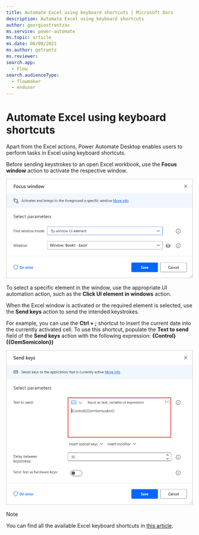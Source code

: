```yaml
---
title: Automate Excel using keyboard shortcuts | Microsoft Docs
description: Automate Excel using keyboard shortcuts
author: georgiostrantzas
ms.service: power-automate
ms.topic: article
ms.date: 06/09/2021
ms.author: getrantz
ms.reviewer:
search.app: 
  - Flow
search.audienceType: 
  - flowmaker
  - enduser
---
```


# Automate Excel using keyboard shortcuts

Apart from the Excel actions, Power Automate Desktop enables users to perform tasks in Excel using keyboard shortcuts.

Before sending keystrokes to an open Excel workbook, use the **Focus window** action to activate the respective window. 

![The Focus window action.](media/automate-excel-keyboard-shortcuts/focus-window-action.png)

To select a specific element in the window, use the appropriate UI automation action, such as the **Click UI element in windows** action.

When the Excel window is activated or the required element is selected, use the **Send keys** action to send the intended keystrokes.

For example, you can use the **Ctrl + ;** shortcut to insert the current date into the currently activated cell. To use this shortcut, populate the **Text to send** field of the **Send keys** action with the following expression: **{Control}({OemSemicolon})**

![The Text to send field in the Send keys action.](media/automate-excel-keyboard-shortcuts/send-keys-action.png)

> [!NOTE]
> You can find all the available Excel keyboard shortcuts in [this article](https://support.microsoft.com/office/keyboard-shortcuts-in-excel-1798d9d5-842a-42b8-9c99-9b7213f0040f).
